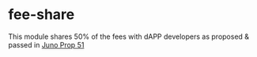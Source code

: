 # fee-share

This module shares 50% of the fees with dAPP developers as proposed & passed in [Juno Prop 51](https://www.mintscan.io/juno/proposals/51)
